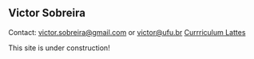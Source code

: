 ## Victor Sobreira

Contact: victor.sobreira@gmail.com or victor@ufu.br
[Currriculum Lattes](http://lattes.cnpq.br/0700725894195047)

This site is under construction!
